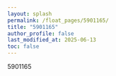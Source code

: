 ```yaml
---
layout: splash
permalink: /float_pages/5901165/
title: "5901165"
author_profile: false
last_modified_at: 2025-06-13
toc: false
---
```

 
5901165
